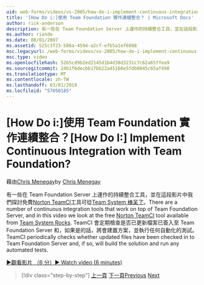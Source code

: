 ```yaml
---
uid: web-forms/videos/vs-2005/how-do-i-implement-continuous-integration-with-team-foundation
title: '[How Do i:]使用 Team Foundation 實作連續整合？ | Microsoft Docs'
author: rick-anderson
description: 有一些在 Team Foundation Server 上運作的持續整合工具，並在這段影片中我們探討免費 Norton TeamCI 工具 avail...
ms.author: riande
ms.date: 08/01/2007
ms.assetid: 525c3f23-586a-4594-a2cf-efb5a1ef6898
msc.legacyurl: /web-forms/videos/vs-2005/how-do-i-implement-continuous-integration-with-team-foundation
msc.type: video
ms.openlocfilehash: 52b5cd9b2ed2145d1b4d38d3231c7c62a65ffea9
ms.sourcegitcommit: 24b1f6decbb17bb22a45166e5fdb0845c65af498
ms.translationtype: MT
ms.contentlocale: zh-TW
ms.lasthandoff: 03/01/2019
ms.locfileid: "57050185"
---
```

<a name="how-do-i-implement-continuous-integration-with-team-foundation"></a><span data-ttu-id="e94fb-104">[How Do i:]使用 Team Foundation 實作連續整合？</span><span class="sxs-lookup"><span data-stu-id="e94fb-104">[How Do I:] Implement Continuous Integration with Team Foundation?</span></span>
====================
<span data-ttu-id="e94fb-105">藉由[Chris Menegay](https://twitter.com/CMenegay)</span><span class="sxs-lookup"><span data-stu-id="e94fb-105">by [Chris Menegay](https://twitter.com/CMenegay)</span></span>

<span data-ttu-id="e94fb-106">有一些在 Team Foundation Server 上運作的持續整合工具，並在這段影片中我們探討免費[Norton TeamCI](http://teamsystemrocks.com/files/12/tools/entry1018.aspx)工具可從[Team System 棒呆了](http://teamsystemrocks.com/)。</span><span class="sxs-lookup"><span data-stu-id="e94fb-106">There are a number of continuous integration tools that work on top of Team Foundation Server, and in this video we look at the free [Norton TeamCI](http://teamsystemrocks.com/files/12/tools/entry1018.aspx) tool available from [Team System Rocks](http://teamsystemrocks.com/).</span></span> <span data-ttu-id="e94fb-107">TeamCI 會定期檢查是否已更新檔案已簽入至 Team Foundation Server 和，如果是的話，將會建置方案，並執行任何自動化的測試。</span><span class="sxs-lookup"><span data-stu-id="e94fb-107">TeamCI periodically checks whether updated files have been checked in to Team Foundation Server and, if so, will build the solution and run any automated tests.</span></span>

[<span data-ttu-id="e94fb-108">&#9654;觀看影片 （6 分）</span><span class="sxs-lookup"><span data-stu-id="e94fb-108">&#9654; Watch video (6 minutes)</span></span>](https://channel9.msdn.com/Blogs/ASP-NET-Site-Videos/how-do-i-implement-continuous-integration-with-team-foundation)

> [!div class="step-by-step"]
> <span data-ttu-id="e94fb-109">[上一頁](how-do-i-discover-application-changes-prior-to-deployment.md)
> [下一頁](how-do-i-automate-testing-using-team-build.md)</span><span class="sxs-lookup"><span data-stu-id="e94fb-109">[Previous](how-do-i-discover-application-changes-prior-to-deployment.md)
[Next](how-do-i-automate-testing-using-team-build.md)</span></span>
